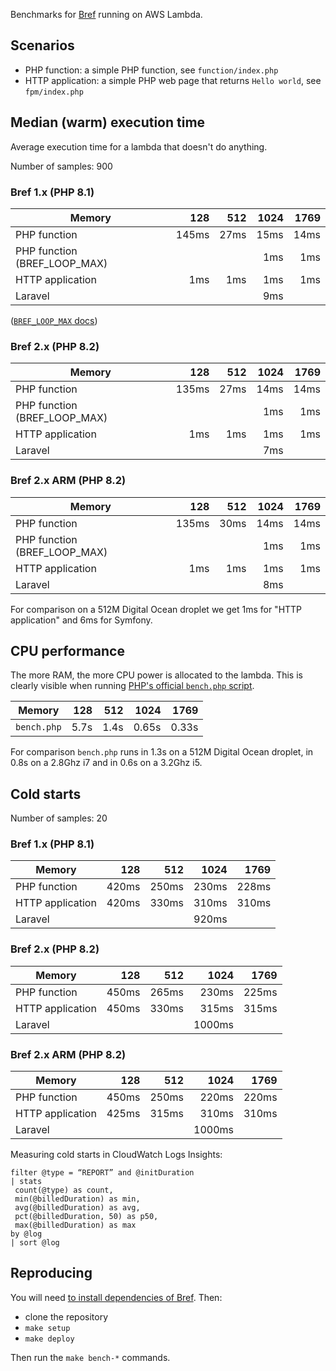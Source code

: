 Benchmarks for [Bref](https://github.com/brefphp/bref) running on AWS Lambda.

## Scenarios

- PHP function: a simple PHP function, see `function/index.php`
- HTTP application: a simple PHP web page that returns `Hello world`, see `fpm/index.php`

## Median (warm) execution time

Average execution time for a lambda that doesn't do anything.

Number of samples: 900

### Bref 1.x (PHP 8.1)

| Memory                       |   128 |  512 | 1024 | 1769 |
|------------------------------|------:|-----:|-----:|-----:|
| PHP function                 | 145ms | 27ms | 15ms | 14ms |
| PHP function (BREF_LOOP_MAX) |       |      |  1ms |  1ms |
| HTTP application             |   1ms |  1ms |  1ms |  1ms |
| Laravel                      |       |      |  9ms |      |

([`BREF_LOOP_MAX` docs](https://bref.sh/docs/environment/performances.html#bref-for-event-driven-functions))

### Bref 2.x (PHP 8.2)

| Memory                       |   128 |  512 | 1024 | 1769 |
|------------------------------|------:|-----:|-----:|-----:|
| PHP function                 | 135ms | 27ms | 14ms | 14ms |
| PHP function (BREF_LOOP_MAX) |       |      |  1ms |  1ms |
| HTTP application             |   1ms |  1ms |  1ms |  1ms |
| Laravel                      |       |      |  7ms |      |

### Bref 2.x ARM (PHP 8.2)

| Memory                       |   128 |  512 | 1024 | 1769 |
|------------------------------|------:|-----:|-----:|-----:|
| PHP function                 | 135ms | 30ms | 14ms | 14ms |
| PHP function (BREF_LOOP_MAX) |       |      |  1ms |  1ms |
| HTTP application             |   1ms |  1ms |  1ms |  1ms |
| Laravel                      |       |      |  8ms |      |

For comparison on a 512M Digital Ocean droplet we get 1ms for "HTTP application" and 6ms for Symfony.

## CPU performance

The more RAM, the more CPU power is allocated to the lambda. This is clearly visible when running [PHP's official `bench.php` script](https://github.com/php/php-src/blob/master/Zend/bench.php).

| Memory      |  128 |  512 |  1024 |  1769 |
|-------------|-----:|-----:|------:|------:|
| `bench.php` | 5.7s | 1.4s | 0.65s | 0.33s |

For comparison  `bench.php` runs in 1.3s on a 512M Digital Ocean droplet, in 0.8s on a 2.8Ghz i7 and in 0.6s on a 3.2Ghz i5.

## Cold starts

Number of samples: 20

### Bref 1.x (PHP 8.1)

| Memory           |   128 |   512 |  1024 |  1769 |
|------------------|------:|------:|------:|------:|
| PHP function     | 420ms | 250ms | 230ms | 228ms |
| HTTP application | 420ms | 330ms | 310ms | 310ms |
| Laravel          |       |       | 920ms |       |

### Bref 2.x (PHP 8.2)

| Memory           |   128 |   512 |   1024 |  1769 |
|------------------|------:|------:|-------:|------:|
| PHP function     | 450ms | 265ms |  230ms | 225ms |
| HTTP application | 450ms | 330ms |  315ms | 315ms |
| Laravel          |       |       | 1000ms |       |

### Bref 2.x ARM (PHP 8.2)

| Memory           |   128 |   512 |   1024 |  1769 |
|------------------|------:|------:|-------:|------:|
| PHP function     | 450ms | 250ms |  220ms | 220ms |
| HTTP application | 425ms | 315ms |  310ms | 310ms |
| Laravel          |       |       | 1000ms |       |

Measuring cold starts in CloudWatch Logs Insights:

```
filter @type = “REPORT” and @initDuration
| stats
 count(@type) as count,
 min(@billedDuration) as min,
 avg(@billedDuration) as avg,
 pct(@billedDuration, 50) as p50,
 max(@billedDuration) as max
by @log
| sort @log
```

## Reproducing

You will need [to install dependencies of Bref](https://bref.sh/docs/installation.html). Then:

- clone the repository
- `make setup`
- `make deploy`

Then run the `make bench-*` commands.
